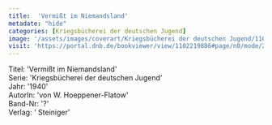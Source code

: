 ```yaml
---
title:  'Vermißt im Niemandsland'
metadate: "hide"
categories: [Kriegsbücherei der deutschen Jugend]
image: '/assets/images/coverart/Kriegsbücherei der deutschen Jugend/1102219886_00000010.jpg'
visit: 'https://portal.dnb.de/bookviewer/view/1102219886#page/n0/mode/2up'
---
```

Titel: 'Vermißt im Niemandsland' <br>
Serie: 'Kriegsbücherei der deutschen Jugend' <br>
Jahr: '1940' <br>
AutorIn: 'von W. Hoeppener-Flatow' <br>
Band-Nr: '?' <br>
Verlag: ' Steiniger'